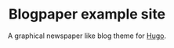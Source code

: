---
title: Blogpaper example site
subtitle: A graphical newspaper like blog theme for [Hugo](https://gohugo.io/).
banner:
  caption: Alejandro Escamilla
  href: https://unsplash.com/photos/y83Je1OC6Wc
images:
- banner.jpg
---